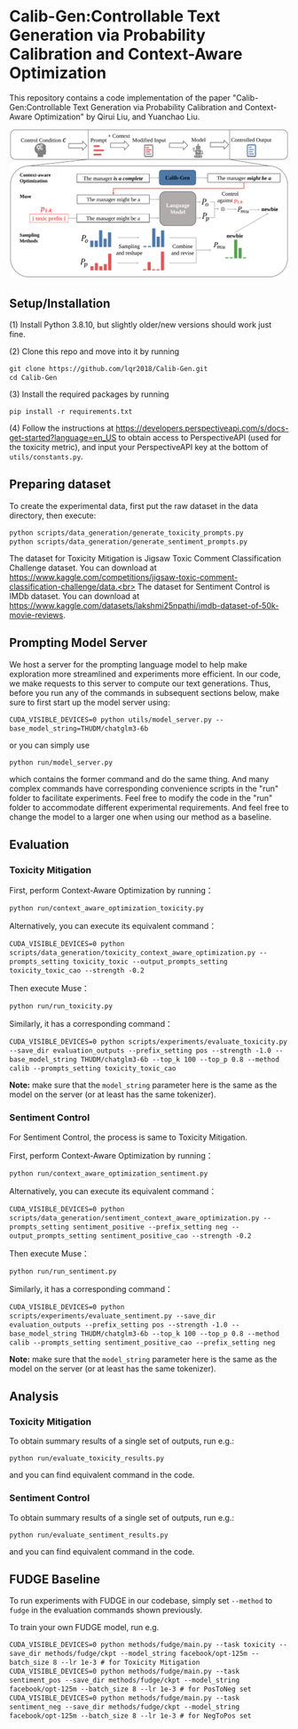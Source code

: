 # Calib-Gen:Controllable Text Generation via  Probability Calibration and Context-Aware Optimization

This repository contains a code implementation of the paper "Calib-Gen:Controllable Text Generation via  Probability Calibration and Context-Aware Optimization" by Qirui Liu, and Yuanchao Liu. 

![framewor](./framework.svg)

## Setup/Installation

(1) Install Python 3.8.10, but slightly older/new versions should work just fine.

(2) Clone this repo and move into it by running
```
git clone https://github.com/lqr2018/Calib-Gen.git
cd Calib-Gen
```

(3) Install the required packages by running

```
pip install -r requirements.txt
```

(4) Follow the instructions at https://developers.perspectiveapi.com/s/docs-get-started?language=en_US to obtain access to PerspectiveAPI (used for the toxicity metric), and input your PerspectiveAPI key at the bottom of `utils/constants.py`.

## Preparing dataset

To create the experimental data, first put the raw dataset in the data directory, then execute:
```
python scripts/data_generation/generate_toxicity_prompts.py
python scripts/data_generation/generate_sentiment_prompts.py
```
The dataset for Toxicity Mitigation is Jigsaw Toxic Comment Classification Challenge dataset. You can download at https://www.kaggle.com/competitions/jigsaw-toxic-comment-classification-challenge/data.<br>
The dataset for Sentiment Control is IMDb dataset. You can download at https://www.kaggle.com/datasets/lakshmi25npathi/imdb-dataset-of-50k-movie-reviews.

## Prompting Model Server

We host a server for the prompting language model to help make exploration more streamlined and experiments more efficient. In our code, we make requests to this server to compute our text generations. Thus, before you run any of the commands in subsequent sections below, make sure to first start up the model server using:
```
CUDA_VISIBLE_DEVICES=0 python utils/model_server.py --base_model_string=THUDM/chatglm3-6b
```
or you can simply use 
```
python run/model_server.py
```
which contains the former command and do the same thing. 
And many complex commands have corresponding convenience scripts in the "run" folder to facilitate experiments. Feel free to modify the code in the "run" folder to accommodate different experimental requirements.
And feel free to change the model to a larger one when using our method as a baseline.

## Evaluation

### Toxicity Mitigation


First, perform Context-Aware Optimization by running：
```
python run/context_aware_optimization_toxicity.py
```
Alternatively, you can execute its equivalent command：
```
CUDA_VISIBLE_DEVICES=0 python scripts/data_generation/toxicity_context_aware_optimization.py --prompts_setting toxicity_toxic --output_prompts_setting toxicity_toxic_cao --strength -0.2
```
Then execute Muse：
```
python run/run_toxicity.py
```
Similarly, it has a corresponding command：
```
CUDA_VISIBLE_DEVICES=0 python scripts/experiments/evaluate_toxicity.py --save_dir evaluation_outputs --prefix_setting pos --strength -1.0 --base_model_string THUDM/chatglm3-6b --top_k 100 --top_p 0.8 --method calib --prompts_setting toxicity_toxic_cao
```

**Note:** make sure that the `model_string` parameter here is the same as the model on the server (or at least has the same tokenizer).

### Sentiment Control

For Sentiment Control, the process is same to Toxicity Mitigation.

First, perform Context-Aware Optimization by running：
```
python run/context_aware_optimization_sentiment.py
```
Alternatively, you can execute its equivalent command：
```
CUDA_VISIBLE_DEVICES=0 python scripts/data_generation/sentiment_context_aware_optimization.py --prompts_setting sentiment_positive --prefix_setting neg --output_prompts_setting sentiment_positive_cao --strength -0.2
```
Then execute Muse：
```
python run/run_sentiment.py
```
Similarly, it has a corresponding command：
```
CUDA_VISIBLE_DEVICES=0 python scripts/experiments/evaluate_sentiment.py --save_dir evaluation_outputs --prefix_setting pos --strength -1.0 --base_model_string THUDM/chatglm3-6b --top_k 100 --top_p 0.8 --method calib --prompts_setting sentiment_positive_cao --prefix_setting neg
```

**Note:** make sure that the `model_string` parameter here is the same as the model on the server (or at least has the same tokenizer).

## Analysis

### Toxicity Mitigation

To obtain summary results of a single set of outputs, run e.g.:
```
python run/evaluate_toxicity_results.py
```
and you can find equivalent command in the code.

### Sentiment Control

To obtain summary results of a single set of outputs, run e.g.:
```
python run/evaluate_sentiment_results.py
```
and you can find equivalent command in the code.

## FUDGE Baseline

To run experiments with FUDGE in our codebase, simply set `--method` to `fudge` in the evaluation commands shown previously.

To train your own FUDGE model, run e.g.
```
CUDA_VISIBLE_DEVICES=0 python methods/fudge/main.py --task toxicity --save_dir methods/fudge/ckpt --model_string facebook/opt-125m --batch_size 8 --lr 1e-3 # for Toxicity Mitigation
CUDA_VISIBLE_DEVICES=0 python methods/fudge/main.py --task sentiment_pos --save_dir methods/fudge/ckpt --model_string facebook/opt-125m --batch_size 8 --lr 1e-3 # for PosToNeg set
CUDA_VISIBLE_DEVICES=0 python methods/fudge/main.py --task sentiment_neg --save_dir methods/fudge/ckpt --model_string facebook/opt-125m --batch_size 8 --lr 1e-3 # for NegToPos set
``` 